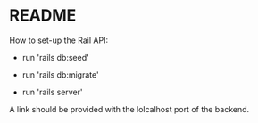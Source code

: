 # README

How to set-up the Rail API: 

* run 'rails db:seed'

* run 'rails db:migrate'

* run 'rails server'

A link should be provided with the lolcalhost port of the backend.

